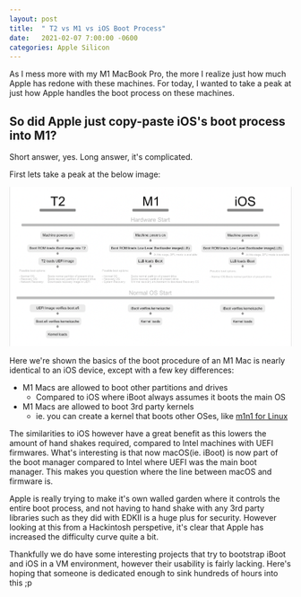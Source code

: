 ```yaml
---
layout: post
title:  " T2 vs M1 vs iOS Boot Process"
date:   2021-02-07 7:00:00 -0600
categories: Apple Silicon
---
```


As I mess more with my M1 MacBook Pro, the more I realize just how much Apple has redone with these machines. For today, I wanted to take a peak at just how Apple handles the boot process on these machines.

## So did Apple just copy-paste iOS's boot process into M1?

Short answer, yes. Long answer, it's complicated. 

First lets take a peak at the below image:

![](/images/posts/2021-02-07-BOOT/basic-boot.png)

Here we're shown the basics of the boot procedure of an M1 Mac is nearly identical to an iOS device, except with a few key differences:

* M1 Macs are allowed to boot other partitions and drives
  * Compared to iOS where iBoot always assumes it boots the main OS
* M1 Macs are allowed to boot 3rd party kernels
  * ie. you can create a kernel that boots other OSes, like [m1n1 for Linux](https://github.com/AsahiLinux/m1n1)
  
The similarities to iOS however have a great benefit as this lowers the amount of hand shakes required, compared to Intel machines with UEFI firmwares. What's interesting is that now macOS(ie. iBoot) is now part of the boot manager compared to Intel where UEFI was the main boot manager. This makes you question where the line between macOS and firmware is.

Apple is really trying to make it's own walled garden where it controls the entire boot process, and not having to hand shake with any 3rd party libraries such as they did with EDKII is a huge plus for security. However looking at this from a Hackintosh perspetive, it's clear that Apple has increased the difficulty curve quite a bit.

Thankfully we do have some interesting projects that try to bootstrap iBoot and iOS in a VM environment, however their usability is fairly lacking. Here's hoping that someone is dedicated enough to sink hundreds of hours into this ;p





